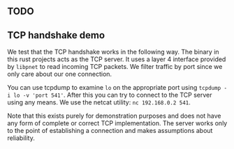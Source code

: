 ## TODO

## TCP handshake demo

We test that the TCP handshake works in the following way.
The binary in this rust projects acts as the TCP server.
It uses a layer 4 interface provided by `libpnet` to read incoming TCP packets.
We filter traffic by port since we only care about our one connection.

You can use tcpdump to examine `lo` on the appropriate port using `tcpdump -i lo -v 'port 541'`.
After this you can try to connect to the TCP server using any means.
We use the netcat utility: `nc 192.168.0.2 541`.

Note that this exists purely for demonstration purposes and does not have any form of complete or correct TCP implementation.
The server works only to the point of establishing a connection and makes assumptions about reliability.
